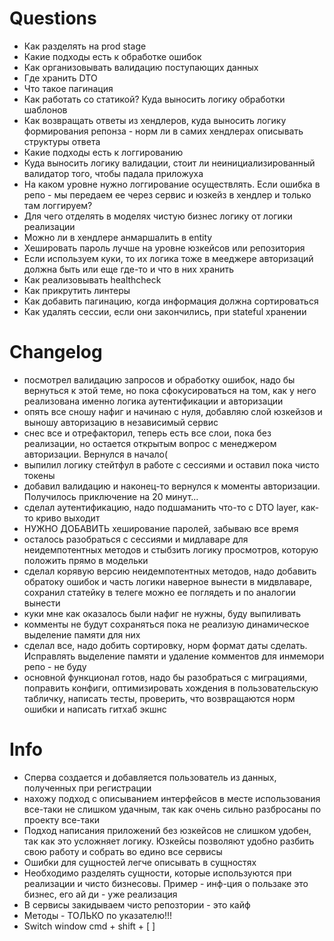 # Questions
- Как разделять на prod stage
- Какие подходы есть к обработке ошибок
- Как организовывать валидацию поступающих данных
- Где хранить DTO
- Что такое пагинация
- Как работать со статикой? Куда выносить логику обработки шаблонов
- Как возвращать ответы из хендлеров, куда выносить логику формирования репонза - норм ли в самих хендлерах описывать структуры ответа
- Какие подходы есть к логгированию
- Куда выносить логику валидации, стоит ли неинициализированный валидатор того, чтобы падала приложуха
- На каком уровне нужно логгирование осуществлять. Если ошибка в репо - мы передаем ее через сервис и юзкейз в хендлер и только там логгируем?
- Для чего отделять в моделях чистую бизнес логику от логики реализации
- Можно ли в хендлере анмаршалить в entity
- Хешировать пароль лучше на уровне юзкейсов или репозитория
- Если используем куки, то их логика тоже в мееджере авторизаций должна быть или еще где-то и что в них хранить
- Как реализовывать healthcheck
- Как прикрутить линтеры
- Как добавить пагинацию, когда информация должна сортироваться
- Как удалять сессии, если они закончились, при stateful хранении

# Changelog
- посмотрел валидацию запросов и обработку ошибок, надо бы вернуться к этой теме, но пока сфокусироваться на том, как у него реализована именно логика аутентификации и авторизации
- опять все сношу нафиг и начинаю с нуля, добавляю слой юзкейзов и выношу авторизацию в независимый сервис
- снес все и отрефакторил, теперь есть все слои, пока без реализации, но остается открытым вопрос с менеджером авторизации. Вернулся в начало(
- выпилил логику стейтфул в работе с сессиями и оставил пока чисто токены
- добавил валидацию и наконец-то вернулся к моменты авторизации. Получилось приключение на 20 минут...
- сделал аутентификацию, надо подшаманить что-то c DTO layer, как-то криво выходит
- НУЖНО ДОБАВИТЬ хеширование паролей, забываю все время
- осталось разобраться с сессиями и мидлаваре для неидемпотентных методов и стыбзить логику просмотров, которую положить прямо в модельки
- сделал корявую версию неидемпотентных методов, надо добавить обратоку ошибок и часть логики наверное вынести в мидвлаваре, сохранил статейку в телеге можно ее поглядеть и по аналогии вынести
- куки мне как оказалось были нафиг не нужны, буду выпиливать
- комменты не будут сохраняться пока не реализую динамическое выделение памяти для них
- сделал все, надо добить сортировку, норм формат даты сделать. Исправлять выделение памяти и удаление комментов для инмемори репо - не буду
- основной функционал готов, надо бы разобраться с миграциями, поправить конфиги, оптимизировать хождения в пользовательскую табличку, написать тесты, проверить, что возвращаются норм ошибки и написать гитхаб экшнс 

# Info
- Сперва создается и добавляется пользователь из данных, полученных при регистрации
- нахожу подход с описыванием интерфейсов в месте использования все-таки не слишком удачным, так как очень сильно разбросаны по проекту все-таки 
- Подход написания приложений без юзкейсов не слишком удобен, так как это усложняет логику. Юзкейсы позволяют удобно разбить свою работу и собрать во едино все сервисы 
- Ошибки для сущностей легче описывать в сущностях 
- Необходимо разделять сущности, которые используются при реализации и чисто бизнесовы. Пример - инф-ция о пользаке это бизнес, его ай ди - уже реализация
- В сервисы закидываем чисто репозтории - это кайф
- Методы - ТОЛЬКО по указателю!!!
- Switch window cmd + shift + [ ]